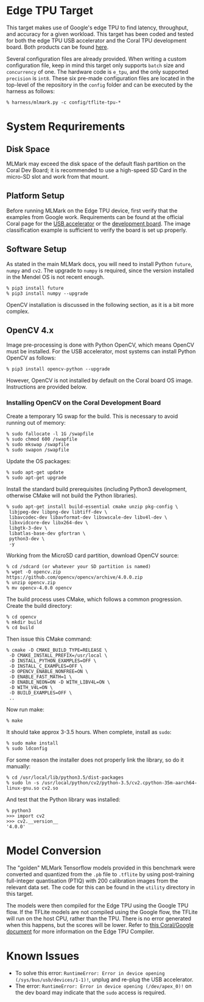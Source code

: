 # Edge TPU Target

This target makes use of Google's edge TPU to find latency, throughput, and accuracy for a given workload. This target has been coded and tested for both the edge TPU USB accelerator and the Coral TPU development board. Both products can be found [here](https://coral.withgoogle.com/products/).

Several configuration files are already provided. When writing a custom configuration file, keep in mind this target only supports `batch` size and `concurrency` of one. The hardware code is `e_tpu`, and the only supported `precision` is `int8`. These six pre-made configuration files are located in the top-level of the repository in the `config` folder and can be executed by the harness as follows:

~~~
% harness/mlmark.py -c config/tflite-tpu-*
~~~

# System Requrirements

## Disk Space

MLMark may exceed the disk space of the default flash partition on the Coral Dev Board; it is recommended to use a high-speed SD Card in the micro-SD slot and work from that mount.

## Platform Setup

Before running MLMark on the Edge TPU device, first verify that the examples from Google work. Requirements can be found at the official Coral page for the [USB accelerator](https://coral.withgoogle.com/docs/accelerator/get-started/) or the [development board](https://coral.withgoogle.com/docs/dev-board/datasheet/). The image classification example is sufficient to verify the board is set up properly.

## Software Setup

As stated in the main MLMark docs, you will need to install Python `future`, `numpy` and `cv2`. The upgrade to `numpy` is required, since the version installed in the Mendel OS is not recent enough.

~~~
% pip3 install future
% pip3 install numpy --upgrade
~~~

OpenCV installation is discussed in the following section, as it is a bit more complex.

## OpenCV 4.x
Image pre-processing is done with Python OpenCV, which means OpenCV must be installed. For the USB accelerator, most systems can install Python OpenCV as follows:

~~~
% pip3 install opencv-python --upgrade
~~~

However, OpenCV is not installed by default on the Coral board OS image. Instructions are provided below.

### Installing OpenCV on the Coral Development Board

Create a temporary 1G swap for the build. This is necessary to avoid running out of memory:
~~~
% sudo fallocate -l 1G /swapfile
% sudo chmod 600 /swapfile
% sudo mkswap /swapfile
% sudo swapon /swapfile
~~~
Update the OS packages:
~~~
% sudo apt-get update
% sudo apt-get upgrade
~~~
Install the standard build prerequisites (including Python3 development, otherwise CMake will not build the Python libraries).
~~~
% sudo apt-get install build-essential cmake unzip pkg-config \
 libjpeg-dev libpng-dev libtiff-dev \
 libavcodec-dev libavformat-dev libswscale-dev libv4l-dev \
 libxvidcore-dev libx264-dev \
 libgtk-3-dev \
 libatlas-base-dev gfortran \
 python3-dev \
 -y
~~~
Working from the MicroSD card partition, download OpenCV source:
~~~
% cd /sdcard (or whatever your SD partition is named)
% wget -O opencv.zip https://github.com/opencv/opencv/archive/4.0.0.zip
% unzip opencv.zip
% mv opencv-4.0.0 opencv
~~~
The build process uses CMake, which follows a common progression. Create the build directory:
~~~
% cd opencv
% mkdir build
% cd build
~~~
Then issue this CMake command:
~~~
% cmake -D CMAKE_BUILD_TYPE=RELEASE \
 -D CMAKE_INSTALL_PREFIX=/usr/local \
 -D INSTALL_PYTHON_EXAMPLES=OFF \
 -D INSTALL_C_EXAMPLES=OFF \
 -D OPENCV_ENABLE_NONFREE=ON \
 -D ENABLE_FAST_MATH=1 \
 -D ENABLE_NEON=ON -D WITH_LIBV4L=ON \
 -D WITH_V4L=ON \
 -D BUILD_EXAMPLES=OFF \
 ..
~~~
Now run make: 
~~~
% make
~~~
It should take approx 3-3.5 hours. When complete, install as `sudo`:
~~~
% sudo make install
% sudo ldconfig
~~~
For some reason the installer does not properly link the library, so do it manually:
~~~
% cd /usr/local/lib/python3.5/dist-packages
% sudo ln -s /usr/local/python/cv2/python-3.5/cv2.cpython-35m-aarch64-linux-gnu.so cv2.so
~~~
And test that the Python library was installed:
~~~
% python3
>>> import cv2  
>>> cv2.__version__  
'4.0.0'  
~~~

# Model Conversion

The "golden" MLMark Tensorflow models provided in this benchmark were converted and quantized from the `.pb` file to `.tflite` by using post-training full-integer quantisation (PTIQ) with 200 calibration images from the relevant data set. The code for this can be found in the `utility` directory in this target.

The models were then compiled for the Edge TPU using the Google TPU flow. If the TFLite models are not compiled using the Google flow, the TFLite will run on the host CPU, rather than the TPU. There is no error generated when this happens, but the scores will be lower. Refer to [this Coral/Google document](https://coral.withgoogle.com/docs/edgetpu/compiler/) for more information on the Edge TPU Compiler.

# Known Issues

* To solve this error: `RuntimeError: Error in device opening (/sys/bus/usb/devices/1-1)!`, unplug and re-plug the USB accelerator.
* The error: `RuntimeError: Error in device opening (/dev/apex_0)!` on the dev board may indicate that the `sudo` access is required.

